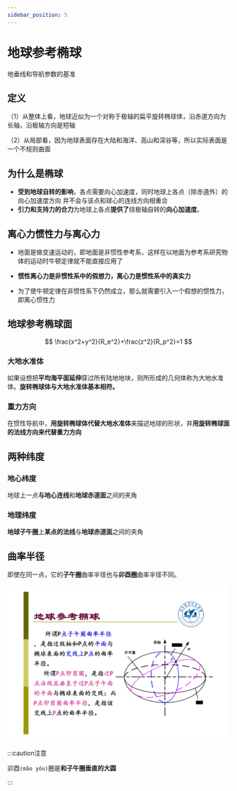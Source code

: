 ```yaml
---
sidebar_position: 5
---
```


# 地球参考椭球

地垂线和导航参数的基准

## 定义

（1）从整体上看，地球近似为一个对称于极轴的扁平旋转椭球体，沿赤道方向为长轴，沿极轴方向是短轴

（2）从局部看，因为地球表面存在大陆和海洋、高山和深谷等，所以实际表面是一个不规则曲面

## 为什么是椭球

- **受到地球自转的影响**，各点需要向心加速度，同时地球上各点（除赤道外）的向心加速度方向
  并不会与该点和球心的连线方向相重合
- **引力和支持力的合力**为地球上各点**提供了**绕极轴自转的**向心加速度**。

## 离心力惯性力与离心力

- 地面是做变速运动的，即地面是非惯性参考系，这样在以地面为参考系研究物体的运动时牛顿定律就不能直接应用了

- **惯性离心力是非惯性系中的假想力，离心力是惯性系中的真实力**
- 为了使牛顿定律在非惯性系下仍然成立，那么就需要引入一个假想的惯性力，即离心惯性力



## 地球参考椭球面

$$
\frac{x^2+y^2}{R_e^2}+\frac{z^2}{R_p^2}=1
$$

### 大地水准体

如果设想把**平均海平面延伸**穿过所有陆地地块，则所形成的几何体称为大地水准体。**旋转椭球体与大地水准体基本相符。**

### 重力方向

在惯性导航中，**用旋转椭球体代替大地水准体**来描述地球的形状，并**用旋转椭球面的法线方向来代替重力方向**

## 两种纬度

### 地心纬度

地球上一点**与地心连线**和**地球赤道面**之间的夹角

### 地理纬度

**地球子午圈**上**某点的法线**与**地球赤道面**之间的夹角

## 曲率半径

即使在同一点，它的**子午圈**曲率半径也与**卯酉圈**曲率半径不同。

![image-20230613125808238](./assets/image-20230613125808238.png)

:::caution注意

卯酉`(mǎo yǒu)`圈是**和子午圈垂直的大圆**

:::